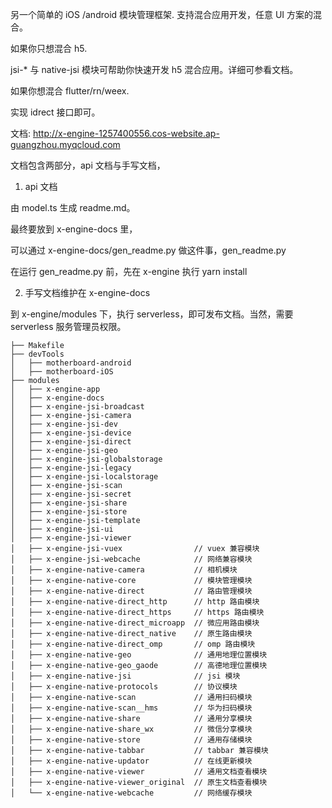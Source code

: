 另一个简单的 iOS /android 模块管理框架. 支持混合应用开发，任意 UI 方案的混合。

如果你只想混合 h5. 

jsi-* 与 native-jsi 模块可帮助你快速开发 h5 混合应用。详细可参看文档。

如果你想混合 flutter/rn/weex.

实现 idrect 接口即可。

文档: http://x-engine-1257400556.cos-website.ap-guangzhou.myqcloud.com



文档包含两部分，api 文档与手写文档，

1. api 文档

由 model.ts 生成 readme.md。

最终要放到 x-engine-docs 里，

可以通过 x-engine-docs/gen_readme.py 做这件事，gen_readme.py

在运行 gen_readme.py 前，先在 x-engine 执行 yarn install 

2. 手写文档维护在 x-engine-docs



到 x-engine/modules 下，执行 serverless，即可发布文档。当然，需要 serverless 服务管理员权限。





``` 
├── Makefile
├── devTools
│   ├── motherboard-android
│   ├── motherboard-iOS
├── modules
│   ├── x-engine-app
│   ├── x-engine-docs              
│   ├── x-engine-jsi-broadcast
│   ├── x-engine-jsi-camera
│   ├── x-engine-jsi-dev
│   ├── x-engine-jsi-device
│   ├── x-engine-jsi-direct
│   ├── x-engine-jsi-geo
│   ├── x-engine-jsi-globalstorage
│   ├── x-engine-jsi-legacy
│   ├── x-engine-jsi-localstorage
│   ├── x-engine-jsi-scan
│   ├── x-engine-jsi-secret
│   ├── x-engine-jsi-share
│   ├── x-engine-jsi-store
│   ├── x-engine-jsi-template
│   ├── x-engine-jsi-ui
│   ├── x-engine-jsi-viewer
│   ├── x-engine-jsi-vuex                // vuex 兼容模块
│   ├── x-engine-jsi-webcache            // 网络兼容模块
│   ├── x-engine-native-camera           // 相机模块
│   ├── x-engine-native-core             // 模块管理模块
│   ├── x-engine-native-direct           // 路由管理模块
│   ├── x-engine-native-direct_http      // http 路由模块
│   ├── x-engine-native-direct_https     // https 路由模块
│   ├── x-engine-native-direct_microapp  // 微应用路由模块
│   ├── x-engine-native-direct_native    // 原生路由模块
│   ├── x-engine-native-direct_omp       // omp 路由模块
│   ├── x-engine-native-geo              // 通用地理位置模块
│   ├── x-engine-native-geo_gaode        // 高德地理位置模块
│   ├── x-engine-native-jsi              // jsi 模块
│   ├── x-engine-native-protocols        // 协议模块
│   ├── x-engine-native-scan             // 通用扫码模块
│   ├── x-engine-native-scan__hms        // 华为扫码模块
│   ├── x-engine-native-share            // 通用分享模块
│   ├── x-engine-native-share_wx         // 微信分享模块
│   ├── x-engine-native-store            // 通用存储模块
│   ├── x-engine-native-tabbar           // tabbar 兼容模块
│   ├── x-engine-native-updator          // 在线更新模块
│   ├── x-engine-native-viewer           // 通用文档查看模块
│   ├── x-engine-native-viewer_original  // 原生文档查看模块
│   └── x-engine-native-webcache         // 网络缓存模块

```
